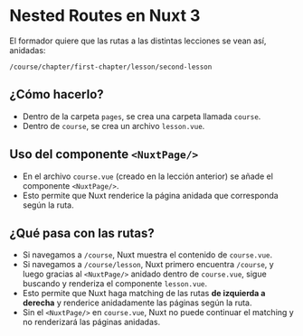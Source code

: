 # Nested Routes en Nuxt 3

El formador quiere que las rutas a las distintas lecciones se vean así, anidadas:

`/course/chapter/first-chapter/lesson/second-lesson`

## ¿Cómo hacerlo?

- Dentro de la carpeta `pages`, se crea una carpeta llamada `course`.
- Dentro de `course`, se crea un archivo `lesson.vue`.

## Uso del componente `<NuxtPage/>`

- En el archivo `course.vue` (creado en la lección anterior) se añade el componente `<NuxtPage/>`.
- Esto permite que Nuxt renderice la página anidada que corresponda según la ruta.

## ¿Qué pasa con las rutas?

- Si navegamos a `/course`, Nuxt muestra el contenido de `course.vue`.
- Si navegamos a `/course/lesson`, Nuxt primero encuentra `/course`, y luego gracias al `<NuxtPage/>` anidado dentro de `course.vue`, sigue buscando y renderiza el componente `lesson.vue`.
- Esto permite que Nuxt haga matching de las rutas **de izquierda a derecha** y renderice anidadamente las páginas según la ruta.
- Sin el `<NuxtPage/>` en `course.vue`, Nuxt no puede continuar el matching y no renderizará las páginas anidadas.

